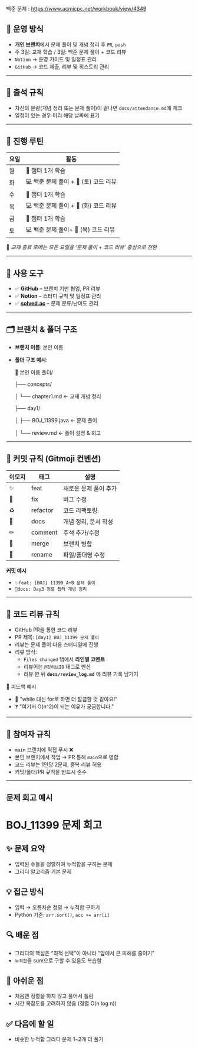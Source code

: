 백준 문제 : https://www.acmicpc.net/workbook/view/4349

## 📅 운영 방식

- **개인 브랜치**에서 문제 풀이 및 개념 정리 후 `PR`, `push`
- 주 3일: 교재 학습 / 3일: 백준 문제 풀이 + 코드 리뷰
- `Notion` → 운영 가이드 및 일정표 관리
- `GitHub` → 코드 제출, 리뷰 및 히스토리 관리

---

## 📌 출석 규칙

- 자신의 분량(개념 정리 또는 문제 풀이)이 끝나면 `docs/attendance.md`에 체크
- 일정이 있는 경우 미리 해당 날짜에 표기

---

## 🔁 진행 루틴

| 요일 | 활동 |
| --- | --- |
| 월 | 📘 챕터 1개 학습 |
| 화 | 💻 백준 문제 풀이 + 🤝 (토) 코드 리뷰 |
| 수 | 📘 챕터 1개 학습 |
| 목 | 💻 백준 문제 풀이 + 🤝 (화) 코드 리뷰 |
| 금 | 📘 챕터 1개 학습  |
| 토 | 💻 백준 문제 풀이+ 🤝 (목) 코드 리뷰 |

📌 *교재 종료 후에는 모든 요일을 ‘문제 풀이 + 코드 리뷰’ 중심으로 전환*

---

## 🔗 사용 도구

- ✅ **GitHub** – 브랜치 기반 협업, PR 리뷰
- ✅ **Notion** – 스터디 규칙 및 일정표 관리
- ✅ [**solved.ac**](https://solved.ac/) – 문제 분류/난이도 관리

---

## 🗂 브랜치 & 폴더 구조

- **브랜치 이름**: 본인 이름
- **폴더 구조 예시**:
    
    📁 본인 이름 폴더/
    
    ├── concepts/
    
    │   └── chapter1.md              ← 교재 개념 정리
    
    ├── day1/
    
    │   ├── BOJ_11399.java       ← 문제 풀이
    
    │   └── review.md            ← 풀이 설명 & 회고
    

---

## 📝 커밋 규칙 (Gitmoji 컨벤션)

| 이모지 | 태그 | 설명 |
| --- | --- | --- |
| ✨ | feat | 새로운 문제 풀이 추가 |
| 🐛 | fix | 버그 수정 |
| ♻ | refactor | 코드 리팩토링 |
| 📝 | docs | 개념 정리, 문서 작성 |
| ✏ | comment | 주석 추가/수정 |
| 🔀 | merge | 브랜치 병합 |
| 🚚 | rename | 파일/폴더명 수정 |

**커밋 예시**

- `✨feat: [BOJ] 11399_A+B 문제 풀이`
- `📝docs: Day3 정렬 챕터 개념 정리`

---

## 🤝 코드 리뷰 규칙

- GitHub PR을 통한 코드 리뷰
- PR 제목: `[day1] BOJ_11399 문제 풀이`
- 리뷰는 문제 풀이 다음 스터디일에 진행
- 리뷰 방식:
    - `Files changed` 탭에서 **라인별 코멘트**
    - 리뷰어는 `@깃허브ID` 태그로 멘션
    - 리뷰 한 뒤  **`docs/review_log.md`** 에 리뷰 기록 남기기

💬 피드백 예시

- 💬 "while 대신 for로 하면 더 깔끔할 것 같아요!"
- ❓ "여기서 O(n^2)이 되는 이유가 궁금합니다."

---

## 📌 참여자 규칙

- `main` 브랜치에 직접 푸시 ❌
- 본인 브랜치에서 작업 → PR 통해 `main`으로 병합
- 코드 리뷰는 1인당 2문제, 중복 리뷰 허용
- 커밋/폴더/PR 규칙을 반드시 준수

---

## 문제 회고 예시

# BOJ_11399 문제 회고

## ✨ 문제 요약

- 입력된 수들을 정렬하여 누적합을 구하는 문제
- 그리디 알고리즘 기본 문제

## 💡 접근 방식

- 입력 → 오름차순 정렬 → 누적합 구하기
- Python 기준: `arr.sort()`, `acc += arr[i]`

## 🔍 배운 점

- 그리디의 핵심은 “최적 선택”이 아니라 “앞에서 큰 피해를 줄이기”
- `누적합`을 sum으로 구할 수 있음도 복습함

## 🤔 아쉬운 점

- 처음엔 정렬을 하지 않고 풀어서 틀림
- 시간 복잡도를 고려하지 않음 (정렬 O(n log n))

## ✅ 다음에 할 일

- 비슷한 누적합 그리디 문제 1~2개 더 풀기
